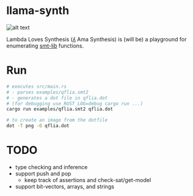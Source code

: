 # llama-synth
![alt text](https://github.com/FedericoAureliano/llama-synth/blob/master/images/llama.jpg "Logo by Elizabeth Polgreen")

Lambda Loves Synthesis ([ʎ](https://en.wikipedia.org/wiki/Ye%C3%ADsmo) Ama Synthesis) is (will be) a playground for enumerating [smt-lib](http://smtlib.cs.uiowa.edu/index.shtml) functions.

# Run
```sh
# executes src/main.rs
# - parses examples/qflia.smt2
# - generates a dot file in qflia.dot
# (for debugging use RUST_LOG=debug cargo run ...)
cargo run examples/qflia.smt2 qflia.dot

# to create an image from the dotfile
dot -T png -O qflia.dot
```

# TODO
- type checking and inference
- support push and pop
    -  keep track of assertions and check-sat/get-model
- support bit-vectors, arrays, and strings